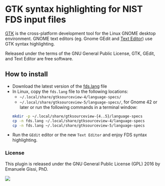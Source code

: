 # GTK syntax highlighting for NIST FDS input files

[GTK](https://www.gtk.org/) is the cross-platform development tool for the Linux GNOME desktop environment.
GNOME text editors (eg. Gnome GEdit and [Text Editor](https://gitlab.gnome.org/GNOME/gnome-text-editor)) use GTK syntax highlighting.

Released under the terms of the GNU General Public License, GTK, GEdit, and Text Editor are free software.

## How to install

- Download the latest version of the [fds.lang](https://raw.githubusercontent.com/firetools/gedit-fds/main/fds.lang) file
- In Linux, copy the `fds.lang` file to the following locations:
   * `~/.local/share/gtksourceview-4/language-specs/`
   * `~/.local/share/gtksourceview-5/language-specs/`, for Gnome 42 or later
   or run the following commands in a terminal window:
   ```bash
   mkdir -p ~/.local/share/gtksourceview-{4..5}/language-specs
   cp -n fds.lang ~/.local/share/gtksourceview-4/language-specs
   cp -n fds.lang ~/.local/share/gtksourceview-5/language-specs
   ```
- Run the `GEdit` editor or the new `Text Editor` and enjoy FDS syntax highlighting.

### License

This plugin is released under the GNU General Public License (GPL) 2016 by Emanuele Gissi, PhD.

![](https://github.com/firetools/blenderfds/wiki/p/fds-gedit.png)

